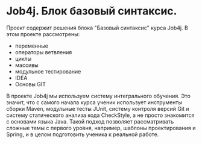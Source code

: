 # Job4j. Блок базовый синтаксис.

Проект содержит решения блока "Базовый синтаксис" курса Job4j.
В этом проекте рассмотрены:
- переменные
- операторы ветвления
- циклы
- массивы
- модульное тестирование
- IDEA
- Основы GIT

В проекте Job4j мы используем систему интегрального обучения. 
Это значит, что с самого начала курса ученик использует инструменты сборки Maven, 
модульные тесты JUnit, систему контроля версий Git 
и систему статического анализа кода CheckStyle, 
а не просто знакомится с основами языка Java. 
Такой подход позволяет рассматривать сложные темы с первого уровня, 
например, шаблоны проектирования и Spring, 
и в целом подготовить ученика к реальной работе.
